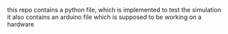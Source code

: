 this repo contains a python file, which is implemented to test the simulation 
it also contains an arduino file which is supposed to be working on a hardware 
